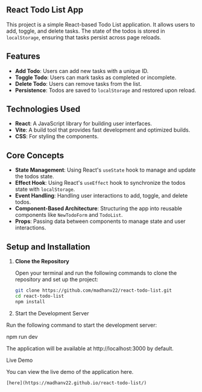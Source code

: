 
## React Todo List App

This project is a simple React-based Todo List application. It allows users to add, toggle, and delete tasks. The state of the todos is stored in `localStorage`, ensuring that tasks persist across page reloads.

## Features

- **Add Todo**: Users can add new tasks with a unique ID.
- **Toggle Todo**: Users can mark tasks as completed or incomplete.
- **Delete Todo**: Users can remove tasks from the list.
- **Persistence**: Todos are saved to `localStorage` and restored upon reload.

## Technologies Used

- **React**: A JavaScript library for building user interfaces.
- **Vite**: A build tool that provides fast development and optimized builds.
- **CSS**: For styling the components.

## Core Concepts

- **State Management**: Using React's `useState` hook to manage and update the todos state.
- **Effect Hook**: Using React's `useEffect` hook to synchronize the todos state with `localStorage`.
- **Event Handling**: Handling user interactions to add, toggle, and delete todos.
- **Component-Based Architecture**: Structuring the app into reusable components like `NewTodoForm` and `TodoList`.
- **Props**: Passing data between components to manage state and user interactions.

## Setup and Installation

1. **Clone the Repository**

   Open your terminal and run the following commands to clone the repository and set up the project:

   ```bash
   git clone https://github.com/madhanv22/react-todo-list.git
   cd react-todo-list
   npm install

2. Start the Development Server

Run the following command to start the development server:

npm run dev

The application will be available at http://localhost:3000 by default.



Live Demo

You can view the live demo of the application here.

`[here](https://madhanv22.github.io/react-todo-list/)` 

